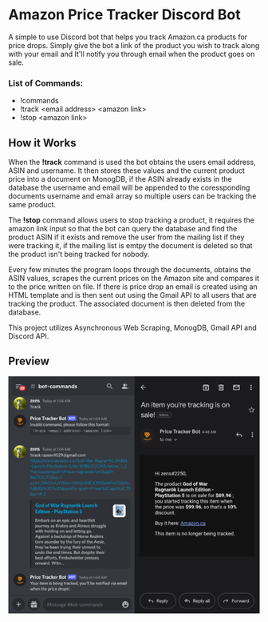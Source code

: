 # Amazon Price Tracker Discord Bot 

A simple to use Discord bot that helps you track Amazon.ca products for price drops. Simply give the bot a link of the product you wish to track along with your email and It'll notify you through email when the product goes on sale. 

### List of Commands:

* !commands
* !track <<e>email address> <<e>amazon link>
* !stop <<e>amazon link>

## How it Works

When the **!track** command is used the bot obtains the users email address, ASIN and username. It then stores these values and the current product price into a document on MonogDB, if the ASIN already exists in the database the username and email will be appended to the coressponding documents username and email array so multiple users can be tracking the same product. 

The **!stop** command allows users to stop tracking a product, it requires the amazon link input so that the bot can query the database and find the product ASIN if it exists and remove the user from the mailing list if they were tracking it, if the mailing list is emtpy the document is deleted so that the product isn't being tracked for nobody. 

Every few minutes the program loops through the documents, obtains the ASIN values, scrapes the current prices on the Amazon site and compares it to the price written on file. If there is price drop an email is created using an HTML template and is then sent out using the Gmail API to all users that are tracking the product. The associated document is then deleted from the database.

This project utilizes Asynchronous Web Scraping, MonogDB, Gmail API and Discord API. 

## Preview
<p align="center">
  <img src="demo.png" />
</p>
